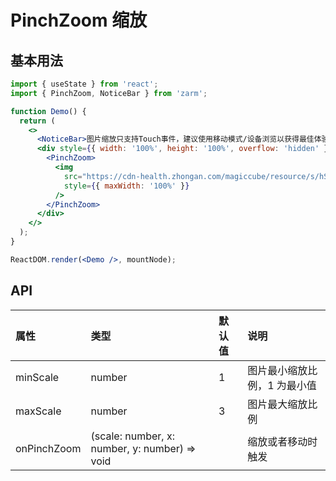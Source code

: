 # PinchZoom 缩放

## 基本用法

```jsx
import { useState } from 'react';
import { PinchZoom, NoticeBar } from 'zarm';

function Demo() {
  return (
    <>
      <NoticeBar>图片缩放只支持Touch事件，建议使用移动模式/设备浏览以获得最佳体验。</NoticeBar>
      <div style={{ width: '100%', height: '100%', overflow: 'hidden' }}>
        <PinchZoom>
          <img
            src="https://cdn-health.zhongan.com/magiccube/resource/s/hSE9buCehy.png"
            style={{ maxWidth: '100%' }}
          />
        </PinchZoom>
      </div>
    </>
  );
}

ReactDOM.render(<Demo />, mountNode);
```

## API

| 属性        | 类型                                          | 默认值 | 说明                         |
| :---------- | :-------------------------------------------- | :----- | :--------------------------- |
| minScale    | number                                        | 1      | 图片最小缩放比例，1 为最小值 |
| maxScale    | number                                        | 3      | 图片最大缩放比例             |
| onPinchZoom | (scale: number, x: number, y: number) => void |        | 缩放或者移动时触发           |
